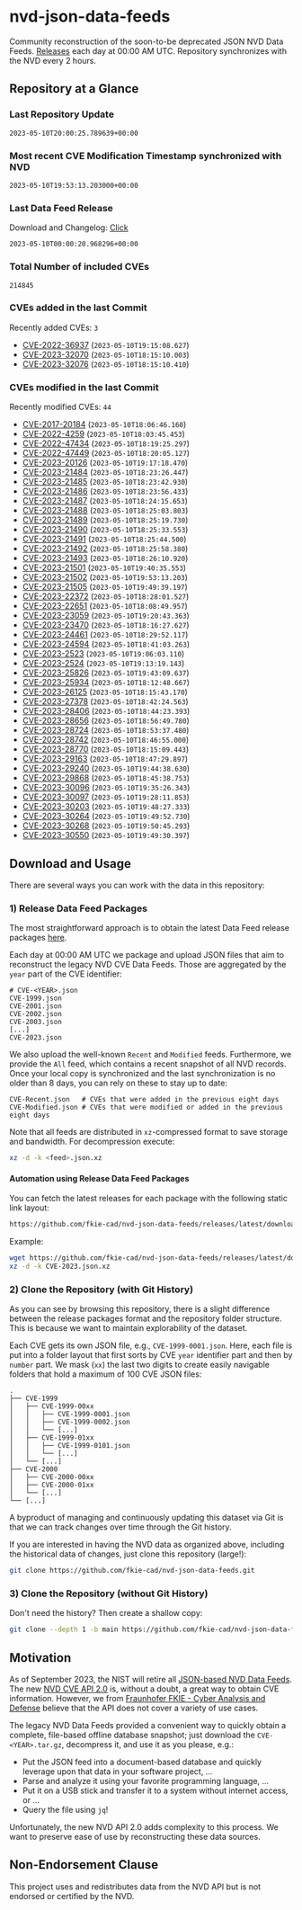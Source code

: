 # nvd-json-data-feeds

Community reconstruction of the soon-to-be deprecated JSON NVD Data Feeds. 
[Releases](releases/latest) each day at 00:00 AM UTC.
Repository synchronizes with the NVD every 2 hours.

## Repository at a Glance

### Last Repository Update

```plain
2023-05-10T20:00:25.789639+00:00
```

### Most recent CVE Modification Timestamp synchronized with NVD

```plain
2023-05-10T19:53:13.203000+00:00
```

### Last Data Feed Release

Download and Changelog: [Click](releases/latest)

```plain
2023-05-10T00:00:20.968296+00:00
```

### Total Number of included CVEs

```plain
214845
```

### CVEs added in the last Commit

Recently added CVEs: `3`

* [CVE-2022-36937](CVE-2022/CVE-2022-369xx/CVE-2022-36937.json) (`2023-05-10T19:15:08.627`)
* [CVE-2023-32070](CVE-2023/CVE-2023-320xx/CVE-2023-32070.json) (`2023-05-10T18:15:10.003`)
* [CVE-2023-32076](CVE-2023/CVE-2023-320xx/CVE-2023-32076.json) (`2023-05-10T18:15:10.410`)


### CVEs modified in the last Commit

Recently modified CVEs: `44`

* [CVE-2017-20184](CVE-2017/CVE-2017-201xx/CVE-2017-20184.json) (`2023-05-10T18:06:46.160`)
* [CVE-2022-4259](CVE-2022/CVE-2022-42xx/CVE-2022-4259.json) (`2023-05-10T18:03:45.453`)
* [CVE-2022-47434](CVE-2022/CVE-2022-474xx/CVE-2022-47434.json) (`2023-05-10T18:19:25.297`)
* [CVE-2022-47449](CVE-2022/CVE-2022-474xx/CVE-2022-47449.json) (`2023-05-10T18:20:05.127`)
* [CVE-2023-20126](CVE-2023/CVE-2023-201xx/CVE-2023-20126.json) (`2023-05-10T19:17:18.470`)
* [CVE-2023-21484](CVE-2023/CVE-2023-214xx/CVE-2023-21484.json) (`2023-05-10T18:23:26.447`)
* [CVE-2023-21485](CVE-2023/CVE-2023-214xx/CVE-2023-21485.json) (`2023-05-10T18:23:42.930`)
* [CVE-2023-21486](CVE-2023/CVE-2023-214xx/CVE-2023-21486.json) (`2023-05-10T18:23:56.433`)
* [CVE-2023-21487](CVE-2023/CVE-2023-214xx/CVE-2023-21487.json) (`2023-05-10T18:24:15.653`)
* [CVE-2023-21488](CVE-2023/CVE-2023-214xx/CVE-2023-21488.json) (`2023-05-10T18:25:03.803`)
* [CVE-2023-21489](CVE-2023/CVE-2023-214xx/CVE-2023-21489.json) (`2023-05-10T18:25:19.730`)
* [CVE-2023-21490](CVE-2023/CVE-2023-214xx/CVE-2023-21490.json) (`2023-05-10T18:25:33.553`)
* [CVE-2023-21491](CVE-2023/CVE-2023-214xx/CVE-2023-21491.json) (`2023-05-10T18:25:44.500`)
* [CVE-2023-21492](CVE-2023/CVE-2023-214xx/CVE-2023-21492.json) (`2023-05-10T18:25:58.380`)
* [CVE-2023-21493](CVE-2023/CVE-2023-214xx/CVE-2023-21493.json) (`2023-05-10T18:26:10.920`)
* [CVE-2023-21501](CVE-2023/CVE-2023-215xx/CVE-2023-21501.json) (`2023-05-10T19:40:35.553`)
* [CVE-2023-21502](CVE-2023/CVE-2023-215xx/CVE-2023-21502.json) (`2023-05-10T19:53:13.203`)
* [CVE-2023-21505](CVE-2023/CVE-2023-215xx/CVE-2023-21505.json) (`2023-05-10T19:49:39.197`)
* [CVE-2023-22372](CVE-2023/CVE-2023-223xx/CVE-2023-22372.json) (`2023-05-10T18:28:01.527`)
* [CVE-2023-22651](CVE-2023/CVE-2023-226xx/CVE-2023-22651.json) (`2023-05-10T18:08:49.957`)
* [CVE-2023-23059](CVE-2023/CVE-2023-230xx/CVE-2023-23059.json) (`2023-05-10T19:20:43.363`)
* [CVE-2023-23470](CVE-2023/CVE-2023-234xx/CVE-2023-23470.json) (`2023-05-10T18:16:27.627`)
* [CVE-2023-24461](CVE-2023/CVE-2023-244xx/CVE-2023-24461.json) (`2023-05-10T18:29:52.117`)
* [CVE-2023-24594](CVE-2023/CVE-2023-245xx/CVE-2023-24594.json) (`2023-05-10T18:41:03.263`)
* [CVE-2023-2523](CVE-2023/CVE-2023-25xx/CVE-2023-2523.json) (`2023-05-10T19:06:03.110`)
* [CVE-2023-2524](CVE-2023/CVE-2023-25xx/CVE-2023-2524.json) (`2023-05-10T19:13:19.143`)
* [CVE-2023-25826](CVE-2023/CVE-2023-258xx/CVE-2023-25826.json) (`2023-05-10T19:43:09.637`)
* [CVE-2023-25934](CVE-2023/CVE-2023-259xx/CVE-2023-25934.json) (`2023-05-10T18:12:48.667`)
* [CVE-2023-26125](CVE-2023/CVE-2023-261xx/CVE-2023-26125.json) (`2023-05-10T18:15:43.170`)
* [CVE-2023-27378](CVE-2023/CVE-2023-273xx/CVE-2023-27378.json) (`2023-05-10T18:42:24.563`)
* [CVE-2023-28406](CVE-2023/CVE-2023-284xx/CVE-2023-28406.json) (`2023-05-10T18:44:23.393`)
* [CVE-2023-28656](CVE-2023/CVE-2023-286xx/CVE-2023-28656.json) (`2023-05-10T18:56:49.780`)
* [CVE-2023-28724](CVE-2023/CVE-2023-287xx/CVE-2023-28724.json) (`2023-05-10T18:53:37.480`)
* [CVE-2023-28742](CVE-2023/CVE-2023-287xx/CVE-2023-28742.json) (`2023-05-10T18:46:55.000`)
* [CVE-2023-28770](CVE-2023/CVE-2023-287xx/CVE-2023-28770.json) (`2023-05-10T18:15:09.443`)
* [CVE-2023-29163](CVE-2023/CVE-2023-291xx/CVE-2023-29163.json) (`2023-05-10T18:47:29.897`)
* [CVE-2023-29240](CVE-2023/CVE-2023-292xx/CVE-2023-29240.json) (`2023-05-10T19:44:38.630`)
* [CVE-2023-29868](CVE-2023/CVE-2023-298xx/CVE-2023-29868.json) (`2023-05-10T18:45:38.753`)
* [CVE-2023-30096](CVE-2023/CVE-2023-300xx/CVE-2023-30096.json) (`2023-05-10T19:35:26.343`)
* [CVE-2023-30097](CVE-2023/CVE-2023-300xx/CVE-2023-30097.json) (`2023-05-10T19:28:11.853`)
* [CVE-2023-30203](CVE-2023/CVE-2023-302xx/CVE-2023-30203.json) (`2023-05-10T19:48:27.333`)
* [CVE-2023-30264](CVE-2023/CVE-2023-302xx/CVE-2023-30264.json) (`2023-05-10T19:49:52.730`)
* [CVE-2023-30268](CVE-2023/CVE-2023-302xx/CVE-2023-30268.json) (`2023-05-10T19:50:45.293`)
* [CVE-2023-30550](CVE-2023/CVE-2023-305xx/CVE-2023-30550.json) (`2023-05-10T19:49:30.397`)


## Download and Usage

There are several ways you can work with the data in this repository:

### 1) Release Data Feed Packages

The most straightforward approach is to obtain the latest Data Feed release packages [here](releases/latest).

Each day at 00:00 AM UTC we package and upload JSON files that aim to reconstruct the legacy NVD CVE Data Feeds.
Those are aggregated by the `year` part of the CVE identifier:

```
# CVE-<YEAR>.json
CVE-1999.json
CVE-2001.json
CVE-2002.json
CVE-2003.json
[...]
CVE-2023.json
```

We also upload the well-known `Recent` and `Modified` feeds.
Furthermore, we provide the `All` feed, which contains a recent snapshot of all NVD records.
Once your local copy is synchronized and the last synchronization is no older than 8 days, you can rely on these to stay up to date:

```plain
CVE-Recent.json   # CVEs that were added in the previous eight days
CVE-Modified.json # CVEs that were modified or added in the previous eight days
```

Note that all feeds are distributed in `xz`-compressed format to save storage and bandwidth.
For decompression execute:

```sh
xz -d -k <feed>.json.xz
```


#### Automation using Release Data Feed Packages

You can fetch the latest releases for each package with the following static link layout:

```sh
https://github.com/fkie-cad/nvd-json-data-feeds/releases/latest/download/CVE-<YEAR>.json.xz
```

Example:

```sh
wget https://github.com/fkie-cad/nvd-json-data-feeds/releases/latest/download/CVE-2023.json.xz
xz -d -k CVE-2023.json.xz
```

### 2) Clone the Repository (with Git History)

As you can see by browsing this repository, there is a slight difference between the release packages format and the repository folder structure.
This is because we want to maintain explorability of the dataset.

Each CVE gets its own JSON file, e.g., `CVE-1999-0001.json`.
Here, each file is put into a folder layout that first sorts by CVE `year` identifier part and then by `number` part.
We mask (`xx`) the last two digits to create easily navigable folders that hold a maximum of 100 CVE JSON files:

```plain
.
├── CVE-1999
│   ├── CVE-1999-00xx
│   │   ├── CVE-1999-0001.json
│   │   ├── CVE-1999-0002.json
│   │   └── [...]
│   ├── CVE-1999-01xx
│   │   ├── CVE-1999-0101.json
│   │   └── [...]
│   └── [...]
├── CVE-2000
│   ├── CVE-2000-00xx
│   ├── CVE-2000-01xx
│   └── [...]
└── [...]
```

A byproduct of managing and continuously updating this dataset via Git is that we can track changes over time through the Git history.

If you are interested in having the NVD data as organized above, including the historical data of changes, just clone this repository (large!):

```sh
git clone https://github.com/fkie-cad/nvd-json-data-feeds.git
```

### 3) Clone the Repository (without Git History)

Don't need the history? Then create a shallow copy:

```sh
git clone --depth 1 -b main https://github.com/fkie-cad/nvd-json-data-feeds.git
```

## Motivation

As of September 2023, the NIST will retire all [JSON-based NVD Data Feeds](https://nvd.nist.gov/vuln/data-feeds#divRetirementBanner-1).
The new [NVD CVE API 2.0](https://nvd.nist.gov/developers/vulnerabilities) is, without a doubt, a great way to obtain CVE information.
However, we from [Fraunhofer FKIE - Cyber Analysis and Defense](https://www.fkie.fraunhofer.de/en/departments/cad.html) believe that the API does not cover a variety of use cases.

The legacy NVD Data Feeds provided a convenient way to quickly obtain a complete, file-based offline database snapshot; just download the `CVE-<YEAR>.tar.gz`, decompress it, and use it as you please, e.g.:

* Put the JSON feed into a document-based database and quickly leverage upon that data in your software project, ...
* Parse and analyze it using your favorite programming language, ...
* Put it on a USB stick and transfer it to a system without internet access, or ...
* Query the file using `jq`!

Unfortunately, the new NVD API 2.0 adds complexity to this process.
We want to preserve ease of use by reconstructing these data sources.

## Non-Endorsement Clause

This project uses and redistributes data from the NVD API but is not endorsed or certified by the NVD.